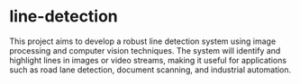 # line-detection
This project aims to develop a robust line detection system using image processing and computer vision techniques. The system will identify and highlight lines in images or video streams, making it useful for applications such as road lane detection, document scanning, and industrial automation. 
